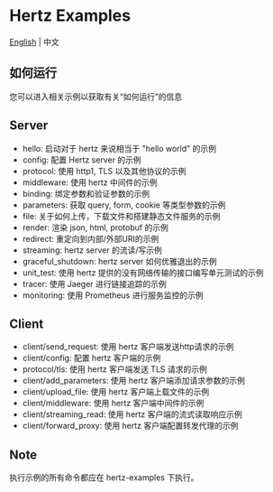 # Hertz Examples
[English](README.md) | 中文
## 如何运行
您可以进入相关示例以获取有关“如何运行”的信息
## Server
- hello: 启动对于 hertz 来说相当于 "hello world" 的示例
- config: 配置 Hertz server 的示例
- protocol: 使用 http1, TLS 以及其他协议的示例
- middleware: 使用 hertz 中间件的示例
- binding: 绑定参数和验证参数的示例
- parameters: 获取 query, form, cookie 等类型参数的示例
- file: 关于如何上传，下载文件和搭建静态文件服务的示例
- render: 渲染 json, html, protobuf 的示例
- redirect: 重定向到内部/外部URI的示例
- streaming: hertz server 的流读/写示例
- graceful_shutdown: hertz server 如何优雅退出的示例
- unit_test: 使用 hertz 提供的没有网络传输的接口编写单元测试的示例
- tracer: 使用 Jaeger 进行链接追踪的示例
- monitoring: 使用 Prometheus 进行服务监控的示例

## Client
- client/send_request: 使用 hertz 客户端发送http请求的示例
- client/config: 配置 hertz 客户端的示例
- protocol/tls: 使用 hertz 客户端发送 TLS 请求的示例
- client/add_parameters: 使用 hertz 客户端添加请求参数的示例
- client/upload_file: 使用 hertz 客户端上载文件的示例
- client/middleware: 使用 hertz 客户端中间件的示例
- client/streaming_read: 使用 hertz 客户端的流式读取响应示例
- client/forward_proxy: 使用 hertz 客户端配置转发代理的示例

## Note
执行示例的所有命令都应在 hertz-examples 下执行。